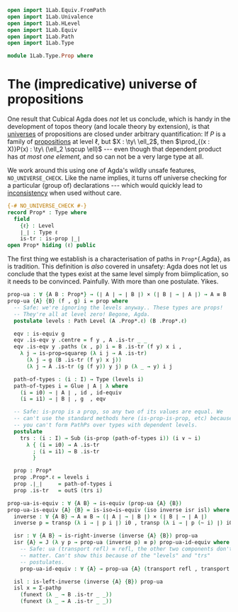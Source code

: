 ```agda
open import 1Lab.Equiv.FromPath
open import 1Lab.Univalence
open import 1Lab.HLevel
open import 1Lab.Equiv
open import 1Lab.Path
open import 1Lab.Type

module 1Lab.Type.Prop where
```

# The (impredicative) universe of propositions

One result that Cubical Agda does _not_ let us conclude, which is handy
in the development of topos theory (and locale theory by extension), is
that [universes] of propositions are closed under arbitrary
quantification: If $P$ is a family of [propositions] at level $\ell$, but
$X : \ty\ \ell_2$, then $\prod_{(x : X)}P(x) : \ty\ (\ell_2 \sqcup
\ell)$ --- even though that dependent product has _at most one element_,
and so can not be a very large type at all.

[universes]: 1Lab.Type.html
[propositions]: 1Lab.HLevel.html#is-prop

We work around this using one of Agda's wildly unsafe features,
`NO_UNIVERSE_CHECK`. Like the name implies, it turns off universe
checking for a particular (group of) declarations --- which would
quickly lead to [inconsistency] when used without care.

[inconsistency]: 1Lab.Counterexamples.Russell.html

```agda
{-# NO_UNIVERSE_CHECK #-}
record Prop* : Type where
  field
    {ℓ} : Level
    ∣_∣ : Type ℓ
    is-tr : is-prop ∣_∣
open Prop* hiding (ℓ) public
```

The first thing we establish is a characterisation of paths in
`Prop*`{.Agda}, as is tradition. This definition is _also_ covered in
unsafety: Agda does not let us conclude that the types exist at the same
level simply from biimplication, so it needs to be convinced. Painfully.
With more than one postulate. Yikes.

```agda
prop-ua : ∀ {A B : Prop*} → (∣ A ∣ → ∣ B ∣) × (∣ B ∣ → ∣ A ∣) → A ≡ B
prop-ua {A} {B} (f , g) i = prop where
  -- Safe: we're ignoring the levels anyway.. These types are props!
  -- They're all at level zero! Begone, Agda.
  postulate levels : Path Level (A .Prop*.ℓ) (B .Prop*.ℓ)

  eqv : is-equiv g
  eqv .is-eqv y .centre = f y , A .is-tr _ _
  eqv .is-eqv y .paths (x , p) i = B .is-tr (f y) x i ,
    λ j → is-prop→squarep (λ i j → A .is-tr)
      (λ j → g (B .is-tr (f y) x j))
      (λ j → A .is-tr (g (f y)) y j) p (λ _ → y) i j

  path-of-types : (i : I) → Type (levels i)
  path-of-types i = Glue ∣ A ∣ λ where
    (i = i0) → ∣ A ∣ , id , id-equiv
    (i = i1) → ∣ B ∣ , g  , eqv

  -- Safe: is-prop is a prop, so any two of its values are equal. We
  -- can't use the standard methods here (is-prop-is-prop, etc) because
  -- you can't form PathPs over types with dependent levels.
  postulate
    trs : (i : I) → Sub (is-prop (path-of-types i)) (i ∨ ~ i)
      λ { (i = i0) → A .is-tr
        ; (i = i1) → B .is-tr
        }

  prop : Prop*
  prop .Prop*.ℓ = levels i
  prop .∣_∣     = path-of-types i
  prop .is-tr   = outS (trs i)

prop-ua-is-equiv : ∀ {A B} → is-equiv (prop-ua {A} {B})
prop-ua-is-equiv {A} {B} = is-iso→is-equiv (iso inverse isr isl) where
  inverse : ∀ {A B} → A ≡ B → (∣ A ∣ → ∣ B ∣) × (∣ B ∣ → ∣ A ∣)
  inverse p = transp (λ i → ∣ p i ∣) i0 , transp (λ i → ∣ p (~ i) ∣) i0

  isr : ∀ {A B} → is-right-inverse (inverse {A} {B}) prop-ua
  isr {A} = J (λ y p → prop-ua (inverse p) ≡ p) prop-ua-id-equiv where postulate
    -- Safe: ua (transport refl) ≡ refl, the other two components don't
    -- matter. Can't show this because of the "levels" and "trs"
    -- postulates.
    prop-ua-id-equiv : ∀ {A} → prop-ua {A} (transport refl , transport refl) ≡ refl

  isl : is-left-inverse (inverse {A} {B}) prop-ua
  isl x = Σ-pathp
    (funext (λ _ → B .is-tr _ _))
    (funext (λ _ → A .is-tr _ _))
```
